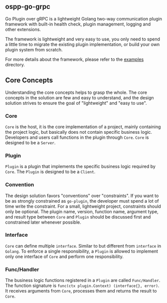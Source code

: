 ## ospp-go-grpc

Go Plugin over gRPC is a lightweight Golang two-way communication plugin framework with built-in health check, plugin
management, logging and other extensions.

The framework is lightweight and very easy to use, you only need to spend a little time to migrate the existing plugin
implementation, or build your own plugin system from scratch.

For more details about the framework, please refer to the [examples](examples) directory.

## Core Concepts

Understanding the core concepts helps to grasp the whole. The core concepts in the solution are few and easy to understand, and the design solution strives to ensure the goal of "lightweight" and "easy to use".

### Core

`Core` is the host, it is the core implementation of a project, mainly containing the project logic, but basically does not contain specific business logic. Developers and users call functions in the plugin through `Core`. `Core` is designed to be a `Server`.

### Plugin

`Plugin` is a plugin that implements the specific business logic required by `Core`. The `Plugin` is designed to be a `Client`.

### Convention

The design solution favors "conventions" over "constraints". If you want to be as strongly constrained as `go-plugin`, the developer must spend a lot of time write the constraint. For a small, lightweight project, constraints should only be optional. The plugin name, version, function name, argument type, and result type between `Core` and `Plugin` should be discussed first and constrained later whenever possible.

### Interface

`Core` can define multiple `interface`. Similar to but different from `interface` in `Golang`. To enforce a single responsibility, a `Plugin` is allowed to implement only one interface of `Core` and perform one responsibility.

### Func/Handler

The business logic functions registered in a `Plugin` are called `Func/Handler`. The function signature is `func(ctx plugin.Context) (interface{}, error)`. It receives arguments from `Core`, processes them and returns the result to `Core`.
